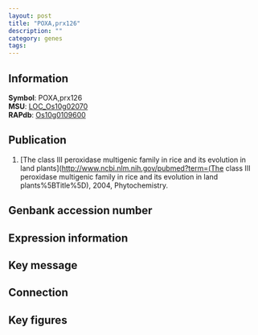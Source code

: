 ```yaml
---
layout: post
title: "POXA,prx126"
description: ""
category: genes
tags: 
---
```


## Information
__Symbol__: POXA,prx126  
__MSU__: [LOC_Os10g02070](http://rice.plantbiology.msu.edu/cgi-bin/ORF_infopage.cgi?orf=LOC_Os10g02070)  
__RAPdb__: [Os10g0109600](http://rapdb.dna.affrc.go.jp/viewer/gbrowse_details/irgsp1?name=Os10g0109600)  

## Publication
1. [The class III peroxidase multigenic family in rice and its evolution in land plants](http://www.ncbi.nlm.nih.gov/pubmed?term=(The class III peroxidase multigenic family in rice and its evolution in land plants%5BTitle%5D), 2004, Phytochemistry.

## Genbank accession number

## Expression information

## Key message

## Connection

## Key figures


